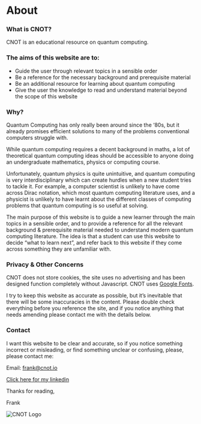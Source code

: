 About
=====

  

### What is CNOT?

CNOT is an educational resource on quantum computing.

  

### The aims of this website are to:

* Guide the user through relevant topics in a sensible order
* Be a reference for the necessary background and prerequisite material
* Be an additional resource for learning about quantum computing
* Give the user the knowledge to read and understand material beyond the scope of this website

  

### Why?

Quantum Computing has only really been around since the ‘80s, but it already promises efficient solutions to many of the problems conventional computers struggle with.

While quantum computing requires a decent background in maths, a lot of theoretical quantum computing ideas should be accessible to anyone doing an undergraduate mathematics, physics or computing course.

Unfortunately, quantum physics is quite unintuitive, and quantum computing is very interdisciplinary which can create hurdles when a new student tries to tackle it. For example, a computer scientist is unlikely to have come across Dirac notation, which most quantum computing literature uses, and a physicist is unlikely to have learnt about the different classes of computing problems that quantum computing is so useful at solving.

The main purpose of this website is to guide a new learner through the main topics in a sensible order, and to provide a reference for all the relevant background & prerequisite material needed to understand modern quantum computing literature. The idea is that a student can use this website to decide “what to learn next”, and refer back to this website if they come across something they are unfamiliar with.

  

### Privacy & Other Concerns

CNOT does not store cookies, the site uses no advertising and has been designed function completely without Javascript. CNOT uses [Google Fonts](https://fonts.google.com/about).

I try to keep this website as accurate as possible, but it’s inevitable that there will be some inaccuracies in the content. Please double check everything before you reference the site, and if you notice anything that needs amending please contact me with the details below.

  

### Contact

I want this website to be clear and accurate, so if you notice something incorrect or misleading, or find something unclear or confusing, please, please contact me:

Email: [frank@cnot.io](mailto:frank@cnot.io)

[Click here for my linkedin](https://www.linkedin.com/in/francis-harkins-382324151/)

Thanks for reading,

Frank

![CNOT Logo](/images/CNOT.PNG)